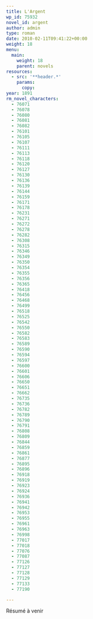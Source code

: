 ```yaml
---
title: L'Argent
wp_id: 75932
novel_id: argent
author: admin
type: roman
date: 2010-02-11T09:41:22+00:00
weight: 18
menu:
  main:
    weight: 18
    parent: novels
resources:
  - src: '**header.*'
    params:
      copy:
year: 1891
rm_novel_characters:
  - 76071
  - 76078
  - 76080
  - 76081
  - 76082
  - 76101
  - 76105
  - 76107
  - 76111
  - 76113
  - 76118
  - 76120
  - 76127
  - 76130
  - 76136
  - 76139
  - 76144
  - 76159
  - 76171
  - 76178
  - 76231
  - 76271
  - 76272
  - 76278
  - 76282
  - 76308
  - 76315
  - 76346
  - 76349
  - 76350
  - 76354
  - 76355
  - 76356
  - 76365
  - 76418
  - 76456
  - 76468
  - 76499
  - 76518
  - 76525
  - 76542
  - 76550
  - 76582
  - 76583
  - 76589
  - 76590
  - 76594
  - 76597
  - 76600
  - 76601
  - 76606
  - 76650
  - 76651
  - 76662
  - 76735
  - 76736
  - 76782
  - 76789
  - 76790
  - 76791
  - 76808
  - 76809
  - 76844
  - 76859
  - 76861
  - 76877
  - 76895
  - 76896
  - 76918
  - 76919
  - 76923
  - 76924
  - 76936
  - 76941
  - 76942
  - 76953
  - 76955
  - 76961
  - 76963
  - 76998
  - 77017
  - 77018
  - 77076
  - 77087
  - 77126
  - 77127
  - 77128
  - 77129
  - 77133
  - 77190

---
```

Résumé à venir